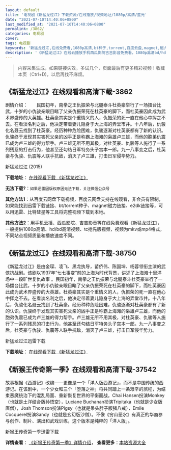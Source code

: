 ```yaml
---
layout: default
title: '电视剧《新猛龙过江》下载资源/在线播放/视频地址/1080p/高清/蓝光'
date: "2021-07-10T14:40:06+0800"
last_modified_at: "2021-07-10T14:40:06+0800"
permalink: /3862/
categories: 电视剧
cover:
tags: 电视剧
keywords: '新猛龙过江,在线免费看,1080p高清,bt种子,torrent,百度云盘,magnet,磁力链,迅雷下载资源'
description: '《新猛龙过江》在线云播放手机西瓜影院吉吉影音免费看，1080p高清bd/hd未删减完整版和tc抢先枪版，mkv/mp4格式，附带bt/torrent种子、magnet/磁力链、百度云盘、网盘资源迅雷下载链接'
---
```


>内容采集生成，如果链接失效，多试几个，页面最后有更多精彩视频！收藏本页（Ctrl+D)，以后再找不麻烦。


## 《新猛龙过江》在线观看和高清下载-3862

剧情介绍：　　民国初年，南拳之王仇振荣与北腿泰斗杜英豪举行了一场擂台比武，十岁的小仇骏亲眼目睹了父亲仇振荣死在杜英豪的脚下，而杜英豪因此成为武术界盛传的大英雄。杜英豪其实是个重情义的人，仇振荣的死一直在他心中挥之不去。在看淡名利之后，他决定带着妻儿隐身于大上海的弄堂市井。十八年后，仇骏化名聂云找到了杜英豪。经历种种危险困难，仇骏逐渐对杜英豪都有了新的认识。仇骏终于发现其实害死父亲的凶手正是称霸上海滩的枭雄卢三雄，而他的胞弟仇震已成为卢三雄的得力帮手。卢三雄无所不用其极，对杜英豪、仇骏等人施行了一系列残忍的打击行为，他甚至还勾结日军特务头子宫本一郎。九一八事变之后，杜英豪与仇骏、仇震等人联手抗敌，消灭了卢三雄，打击日军侵华势力。


新猛龙过江 (2015)

**下载地址**： [在线观看下载 《新猛龙过江》](https://www.btbtdy.me/btdy/dy10307.html) 


**无法下载?**：`如果迅雷因版权原因无法下载，关注微信公众号 `

**其他方法1**：从百度云网盘下载视频，百度云网盘支持在线观看，非会员有限制，如果能找到迅雷下载链接、bt/torrent种子、magnet磁力链接、e2dk链接等，可以用迅雷、比特彗星等工具将完整视频下载到本地。

**其他方法2**：用手机云播、西瓜影院、吉吉影音等在线免费观看《新猛龙过江》，一般提供1080p高清、hd/bd高清视频、tc抢先版视频，视频为mkv或mp4格式，不同站点视频质量和播放速度不同。


## 《新猛龙过江》在线观看和高清下载-38750

《新猛龙过江》是由金琛、凌飞、黑龙执导，苗侨伟、陈国坤、杨蓉领衔主演的武侠抗战剧。该剧以1937年“七七事变”前的上海为时代背景，讲述了上海滩十里洋场中一段旷世复仇故事 。民国初年，南拳之王仇振荣与北腿泰斗杜英豪举行了一场擂台比武，十岁的小仇骏亲眼目睹了父亲仇振荣死在杜英豪的脚下，而杜英豪因此成为武术界盛传的大英雄。杜英豪其实是个重情义的人，仇振荣的死一直在他心中挥之不去。在看淡名利之后，他决定带着妻儿隐身于大上海的弄堂市井。十八年后，仇骏化名聂云找到了杜英豪。经历种种危险困难，仇骏逐渐对杜英豪都有了新的认识。仇骏终于发现其实害死父亲的凶手正是称霸上海滩的枭雄卢三雄，而他的胞弟仇震已成为卢三雄的得力帮手。卢三雄无所不用其极，对杜英豪、仇骏等人施行了一系列残忍的打击行为，他甚至还勾结日军特务头子宫本一郎。九一八事变之后，杜英豪与仇骏、仇震等人联手抗敌，消灭了卢三雄，打击日军侵华势力。


新猛龙过江迅雷下载

**下载地址**： [在线观看下载 《新猛龙过江》](https://www.993dy.com//vod-detail-id-25633.html) 


## 《新猴王传奇第一季》在线观看和高清下载-37542

故事根据《西游记》改编——更像是一个「洋人版西游记」，而不是中国传统的西游记。在该剧中，一个少女和三个「堕落之神」将共同踏上一条艰辛的旅程，为结束恶魔统治下的混乱局面、重新恢复世界的平衡而战。Chai Hansen扮演Monkey（也就是土洋结合版孙悟空），Luciane Buchanan扮演Tripitaka（也就是少女版唐僧），Josh Thomson扮演Pigsy（也就是呆头胖子版猪八戒），Emile Cocquerel扮演Sandy（也就是玄幻版沙僧）。不像《穷山恶水》有真正的华裔参与创作、制片、演出和武戏训练，这个版本是纯粹的「洋人版」。


新猴王传奇第一季迅雷下载

**详情查看**： [《新猴王传奇第一季》详情介绍](/movie/37542/)， **查看更多**：[本站资源大全](/movie/t/all/)

